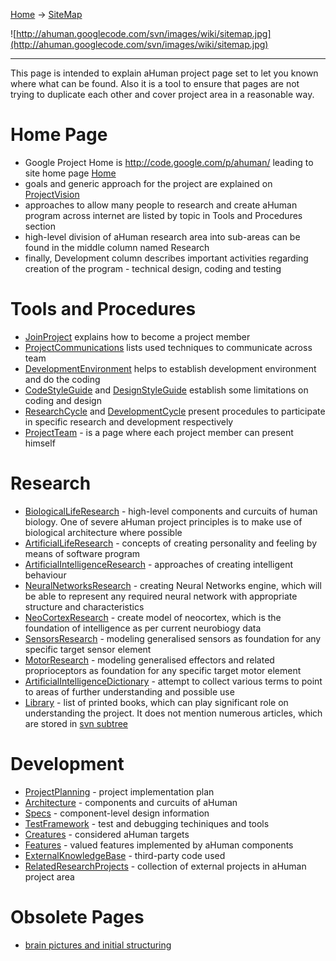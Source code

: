 [Home](Home.md) -> [SiteMap](SiteMap.md)

![http://ahuman.googlecode.com/svn/images/wiki/sitemap.jpg](http://ahuman.googlecode.com/svn/images/wiki/sitemap.jpg)

---


This page is intended to explain aHuman project page set to let you known where what can be found. Also it is a tool to ensure that pages are not trying to duplicate each other and cover project area in a reasonable way.

# Home Page #

  * Google Project Home is http://code.google.com/p/ahuman/ leading to site home page [Home](Home.md)
  * goals and generic approach for the project are explained on [ProjectVision](ProjectVision.md)
  * approaches to allow many people to research and create aHuman program across internet are listed by topic in Tools and Procedures section
  * high-level division of aHuman research area into sub-areas can be found in the middle column named Research
  * finally, Development column describes important activities regarding creation of the program - technical design, coding and testing

# Tools and Procedures #

  * [JoinProject](JoinProject.md) explains how to become a project member
  * [ProjectCommunications](ProjectCommunications.md) lists used techniques to communicate across team
  * [DevelopmentEnvironment](DevelopmentEnvironment.md) helps to establish development environment and do the coding
  * [CodeStyleGuide](CodeStyleGuide.md) and [DesignStyleGuide](DesignStyleGuide.md) establish some limitations on coding and design
  * [ResearchCycle](ResearchCycle.md) and [DevelopmentCycle](DevelopmentCycle.md) present procedules to participate in specific research and development respectively
  * [ProjectTeam](ProjectTeam.md) - is a page where each project member can present himself

# Research #

  * [BiologicalLifeResearch](BiologicalLifeResearch.md) - high-level components and curcuits of human biology. One of severe aHuman project principles is to make use of biological architecture where possible
  * [ArtificialLifeResearch](ArtificialLifeResearch.md) - concepts of creating personality and feeling by means of software program
  * [ArtificialIntelligenceResearch](ArtificialIntelligenceResearch.md) - approaches of creating intelligent behaviour
  * [NeuralNetworksResearch](NeuralNetworksResearch.md) - creating Neural Networks engine, which will be able to represent any required neural network with appropriate structure and characteristics
  * [NeoCortexResearch](NeoCortexResearch.md) - create model of neocortex, which is the foundation of intelligence as per current neurobiogy data
  * [SensorsResearch](SensorsResearch.md) - modeling generalised sensors as foundation for any specific target sensor element
  * [MotorResearch](MotorResearch.md) - modeling generalised effectors and related proprioceptors as foundation for any specific target motor element
  * [ArtificialIntelligenceDictionary](ArtificialIntelligenceDictionary.md) - attempt to collect various terms to point to areas of further understanding and possible use
  * [Library](Library.md) - list of printed books, which can play significant role on understanding the project. It does not mention numerous articles, which are stored in [svn subtree](http://code.google.com/p/ahuman/source/browse/#svn%2Fresearch%2Farticles)

# Development #

  * [ProjectPlanning](ProjectPlanning.md) - project implementation plan
  * [Architecture](Architecture.md) - components and curcuits of aHuman
  * [Specs](Specs.md) - component-level design information
  * [TestFramework](TestFramework.md) - test and debugging techiniques and tools
  * [Creatures](Creatures.md) - considered aHuman targets
  * [Features](Features.md) - valued features implemented by aHuman components
  * [ExternalKnowledgeBase](ExternalKnowledgeBase.md) - third-party code used
  * [RelatedResearchProjects](RelatedResearchProjects.md) - collection of external projects in aHuman project area

# Obsolete Pages #

  * [brain pictures and initial structuring](BrainPictures.md)